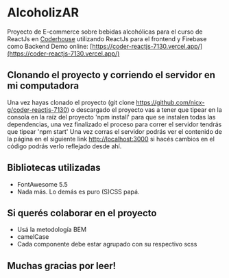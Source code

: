 # AlcoholizAR

Proyecto de E-commerce sobre bebidas alcohólicas para el curso de ReactJs en [Coderhouse](https://www.coderhouse.com/) utilizando ReactJs para el frontend y Firebase como Backend
Demo online: [https://coder-reactjs-7130.vercel.app/](https://coder-reactjs-7130.vercel.app/)

## Clonando el proyecto y corriendo el servidor en mi computadora

Una vez hayas clonado el proyecto (git clone https://github.com/nicx-g/coder-reactjs-7130) o descargado el proyecto vas a tener que tipear en la consola en la raíz del proyecto 'npm install' para que se instalen todas las dependencias, una vez finalizado el proceso para correr el servidor tendrás que tipear 'npm start'
 Una vez corras el servidor podrás ver el contenido de la página en el siguiente link [http://localhost:3000](http://localhost:3000) si hacés cambios en el código podrás verlo reflejado desde ahí.

## Bibliotecas utilizadas

* FontAwesome 5.5
* Nada más. Lo demás es puro (S)CSS papá.

## Si querés colaborar en el proyecto

* Usá la metodología BEM
* camelCase
* Cada componente debe estar agrupado con su respectivo scss

## Muchas gracias por leer!